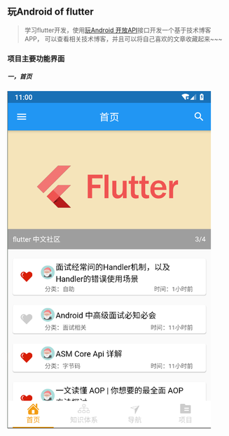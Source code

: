 ## 玩Android of flutter

>学习flutter开发，使用[玩Android 开放API](https://www.wanandroid.com/blog/show/2)接口开发一个基于技术博客APP，
可以查看相关技术博客，并且可以将自己喜欢的文章收藏起来~~~

### 项目主要功能界面
##### 一，首页
![首页1](https://github.com/program008/flutter_app/blob/wanandroid/screens/%E9%A6%96%E9%A1%B501.png?raw=true)



